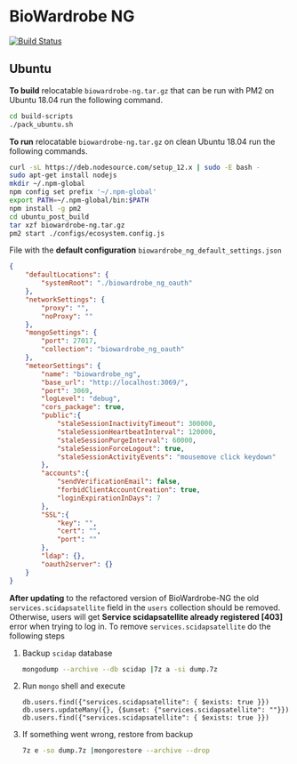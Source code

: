 # BioWardrobe NG
[![Build Status](https://travis-ci.org/Barski-lab/biowardrobe-ng.svg?branch=master)](https://travis-ci.org/Barski-lab/biowardrobe-ng)

## Ubuntu

**To build** relocatable `biowardrobe-ng.tar.gz` that can be run with PM2 on Ubuntu 18.04 run the following command.
   ```bash
   cd build-scripts
   ./pack_ubuntu.sh
   ```

**To run** relocatable `biowardrobe-ng.tar.gz` on clean Ubuntu 18.04 run the following commands.
   ```bash
   curl -sL https://deb.nodesource.com/setup_12.x | sudo -E bash -
   sudo apt-get install nodejs
   mkdir ~/.npm-global
   npm config set prefix '~/.npm-global'
   export PATH=~/.npm-global/bin:$PATH
   npm install -g pm2
   cd ubuntu_post_build
   tar xzf biowardrobe-ng.tar.gz
   pm2 start ./configs/ecosystem.config.js
   ```

File with the **default configuration** `biowardrobe_ng_default_settings.json`
```json
{
    "defaultLocations": {
        "systemRoot": "./biowardrobe_ng_oauth"
    },
    "networkSettings": {
        "proxy": "",
        "noProxy": ""
    },
    "mongoSettings": {
        "port": 27017,
        "collection": "biowardrobe_ng_oauth"
    },    
    "meteorSettings": {
        "name": "biowardrobe_ng",
        "base_url": "http://localhost:3069/",
        "port": 3069,
        "logLevel": "debug",
        "cors_package": true,
        "public":{
            "staleSessionInactivityTimeout": 300000,
            "staleSessionHeartbeatInterval": 120000,
            "staleSessionPurgeInterval": 60000,
            "staleSessionForceLogout": true,
            "staleSessionActivityEvents": "mousemove click keydown"
        }, 
        "accounts":{
            "sendVerificationEmail": false,
            "forbidClientAccountCreation": true,
            "loginExpirationInDays": 7
        },
        "SSL":{
            "key": "",
            "cert": "",
            "port": ""
        },
        "ldap": {},
        "oauth2server": {}
    }
}

```

**After updating** to the refactored version of BioWardrobe-NG the old `services.scidapsatellite` field in the `users` collection should be removed. Otherwise, users will get **Service scidapsatellite already registered [403]** error when trying to log in. To remove `services.scidapsatellite` do the following steps
1. Backup `scidap` database
    ```bash
    mongodump --archive --db scidap |7z a -si dump.7z
    ```
2. Run `mongo` shell and execute
    ```mongo
    db.users.find({"services.scidapsatellite": { $exists: true }})
    db.users.updateMany({}, {$unset: {"services.scidapsatellite": ""}})
    db.users.find({"services.scidapsatellite": { $exists: true }})
    ```
3. If something went wrong, restore from backup
    ```bash
    7z e -so dump.7z |mongorestore --archive --drop
    ```